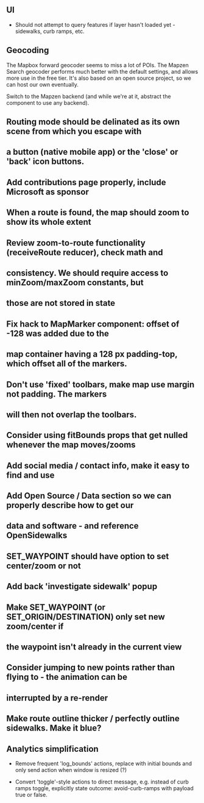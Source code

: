 ## UI

- Should not attempt to query features if layer hasn't loaded yet - sidewalks,
  curb ramps, etc.

## Geocoding

The Mapbox forward geocoder seems to miss a lot of POIs. The Mapzen Search
geocoder performs much better with the default settings, and allows more use
in the free tier. It's also based on an open source project, so we can host
our own eventually.

Switch to the Mapzen backend (and while we're at it, abstract the component to
use any backend).

## Routing mode should be delinated as its own scene from which you escape with
## a button (native mobile app) or the 'close' or 'back' icon buttons.

## Add contributions page properly, include Microsoft as sponsor

## When a route is found, the map should zoom to show its whole extent

## Review zoom-to-route functionality (receiveRoute reducer), check math and
## consistency. We should require access to minZoom/maxZoom constants, but
## those are not stored in state

## Fix hack to MapMarker component: offset of -128 was added due to the
## map container having a 128 px padding-top, which offset all of the markers.

## Don't use 'fixed' toolbars, make map use margin not padding. The markers
## will then not overlap the toolbars.

## Consider using fitBounds props that get nulled whenever the map moves/zooms

## Add social media / contact info, make it easy to find and use

## Add Open Source / Data section so we can properly describe how to get our
## data and software - and reference OpenSidewalks

## SET_WAYPOINT should have option to set center/zoom or not

## Add back 'investigate sidewalk' popup

## Make SET_WAYPOINT (or SET_ORIGIN/DESTINATION) only set new zoom/center if
## the waypoint isn't already in the current view

## Consider jumping to new points rather than flying to - the animation can be
## interrupted by a re-render

## Make route outline thicker / perfectly outline sidewalks. Make it blue?

## Analytics simplification

- Remove frequent 'log_bounds' actions, replace with initial bounds and only
send action when window is resized (?)

- Convert 'toggle'-style actions to direct message, e.g. instead of curb ramps
toggle, explicitly state outcome: avoid-curb-ramps with payload true or false.
